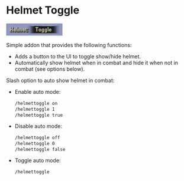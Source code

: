 
# Helmet Toggle

![Screenshot 01](Img/Screenshot_01.png)

Simple addon that provides the following functions:

- Adds a button to the UI to toggle show/hide helmet.
- Automatically show helmet when in combat and hide it when not in combat (see options below).


Slash option to auto show helmet in combat:

- Enable auto mode:

  ```
  /helmettoggle on
  /helmettoggle 1
  /helmettoggle true
  ```
- Disable auto mode:

  ```
  /helmettoggle off
  /helmettoggle 0
  /helmettoggle false
  ```
- Toggle auto mode:

  ```
  /helmettoggle
  ```